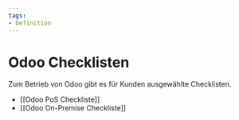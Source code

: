 ```yaml
---
tags:
- Definition
---
```


# Odoo Checklisten

Zum Betrieb von Odoo gibt es für Kunden ausgewählte Checklisten.

* [[Odoo PoS Checkliste]]
* [[Odoo On-Premise Checkliste]]
